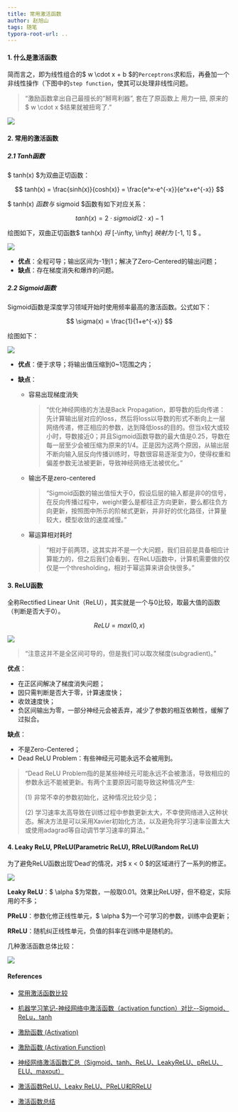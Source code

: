 ```yaml
---
title: 常用激活函数
author: 赵旭山
tags: 随笔
typora-root-url: ..
---
```


#### 1. 什么是激活函数

简而言之，即为线性组合的$ w \cdot x + b $的`Perceptrons`求和后，再叠加一个非线性操作（下图中的`step function`，使其可以处理非线性问题。

> “激励函数拿出自己最擅长的”掰弯利器”, 套在了原函数上 用力一扭, 原来的$ w \cdot x $结果就被扭弯了.”

![](/assets/images/activationFunction202003121121.jpg)

#### 2. 常用的激活函数

##### 2.1 Tanh函数

$ tanh(x) $为双曲正切函数：

$$ tanh(x) = \frac{sinh(x)}{cosh(x)} = \frac{e^x-e^{-x}}{e^x+e^{-x}} $$

$ tanh(x) $函数与$ sigmoid $函数有如下对应关系：

$$ tanh(x) = 2 \cdot sigmoid(2 \cdot x) - 1 $$

绘图如下，双曲正切函数$ tanh(x) $将$ [-\infty, \infty] $映射为$ [-1, 1] $ 。

![](/assets/images/tanh202003121153.png)

* **优点**：全程可导；输出区间为-1到1；解决了Zero-Centered的输出问题；
* **缺点**：存在梯度消失和爆炸的问题。

##### 2.2 Sigmoid函数

Sigmoid函数是深度学习领域开始时使用频率最高的激活函数。公式如下：

$$ \sigma(x) = \frac{1}{1+e^{-x}} $$

绘图如下：

![](/assets/images/sigmoid202003121212.png)

* **优点**：便于求导；将输出值压缩到0~1范围之内；

* **缺点**：

  * 容易出现梯度消失

    > “优化神经网络的方法是Back Propagation，即导数的后向传递：先计算输出层对应的loss，然后将loss以导数的形式不断向上一层网络传递，修正相应的参数，达到降低loss的目的。但当x较大或较小时，导数接近0；并且Sigmoid函数导数的最大值是0.25，导数在每一层至少会被压缩为原来的1/4。正是因为这两个原因，从输出层不断向输入层反向传播训练时，导数很容易逐渐变为0，使得权重和偏差参数无法被更新，导致神经网络无法被优化。”

  * 输出不是zero-centered

    > “Sigmoid函数的输出值恒大于0，假设后层的输入都是非0的信号，在反向传播过程中，weight要么是都往正方向更新，要么都往负方向更新，按照图中所示的阶梯式更新，并非好的优化路径，计算量较大，模型收敛的速度减慢。”

  * 幂运算相对耗时

    > “相对于前两项，这其实并不是一个大问题，我们目前是具备相应计算能力的，但之后我们会看到，在ReLU函数中，计算机需要做的仅仅是一个thresholding，相对于幂运算来讲会快很多。”

#### 3. ReLU函数

全称Rectified Linear Unit（ReLU），其实就是一个与0比较，取最大值的函数（判断是否大于0）。

$$ ReLU = max(0, x) $$

![](/assets/images/relu202003121812.jpg)

> “注意这并不是全区间可导的，但是我们可以取次梯度(subgradient)。”

**优点**：

* 在正区间解决了梯度消失问题；
* 因只需判断是否大于零，计算速度快；
* 收敛速度快；
* 负区间输出为零，一部分神经元会被丢弃，减少了参数的相互依赖性，缓解了过拟合。

**缺点**：

* 不是Zero-Centered；
* Dead ReLU Problem：有些神经元可能永远不会被用到。

> “Dead ReLU Problem指的是某些神经元可能永远不会被激活，导致相应的参数永远不能被更新。有两个主要原因可能导致这种情况产生: 
>
> (1) 非常不幸的参数初始化，这种情况比较少见；
>
>  (2) 学习速率太高导致在训练过程中参数更新太大，不幸使网络进入这种状态。解决方法是可以采用Xavier初始化方法，以及避免将学习速率设置太大或使用adagrad等自动调节学习速率的算法。”



#### 4. Leaky ReLU, PReLU(Parametric ReLU), RReLU(Random ReLU)

为了避免ReLU函数出现‘Dead’的情况，对$ x < 0 $的区域进行了一系列的修正。

![](/assets/images/reluDev202003121931.jpg)

**Leaky ReLU**：$ \alpha $为常数，一般取0.01。效果比ReLU好，但不稳定，实际用的不多；

**PReLU**：参数化修正线性单元，$ \alpha $为一个可学习的参数，训练中会更新；

**RReLU**：随机纠正线性单元，负值的斜率在训练中是随机的。



几种激活函数总体比较：

![](/assets/images/tanhSigmoidReLUCompare202003121841.jpeg)




#### References

* [常用激活函数比较](https://www.jianshu.com/p/22d9720dbf1a)

* [机器学习笔记-神经网络中激活函数（activation function）对比--Sigmoid、ReLu，tanh](https://blog.csdn.net/lilu916/article/details/77822309)

* [激励函数 (Activation)](https://morvanzhou.github.io/tutorials/machine-learning/torch/2-03-activation/)

* [激励函数 (Activation Function)](https://morvanzhou.github.io/tutorials/machine-learning/ML-intro/3-04-activation-function/)

* [神经网络激活函数汇总（Sigmoid、tanh、ReLU、LeakyReLU、pReLU、ELU、maxout）](https://blog.csdn.net/edogawachia/article/details/80043673)


* [激活函数ReLU、Leaky ReLU、PReLU和RReLU](https://www.cnblogs.com/chamie/p/8665251.html)
* [激活函数总结](https://zhuanlan.zhihu.com/p/73214810)